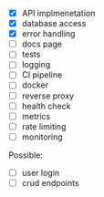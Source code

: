 - [x] API implmenetation
- [x] database access
- [x] error handling
- [ ] docs page
- [ ] tests
- [ ] logging
- [ ] CI pipeline
- [ ] docker
- [ ] reverse proxy
- [ ] health check
- [ ] metrics
- [ ] rate limiting
- [ ] monitoring

Possible:
- [ ] user login
- [ ] crud endpoints

